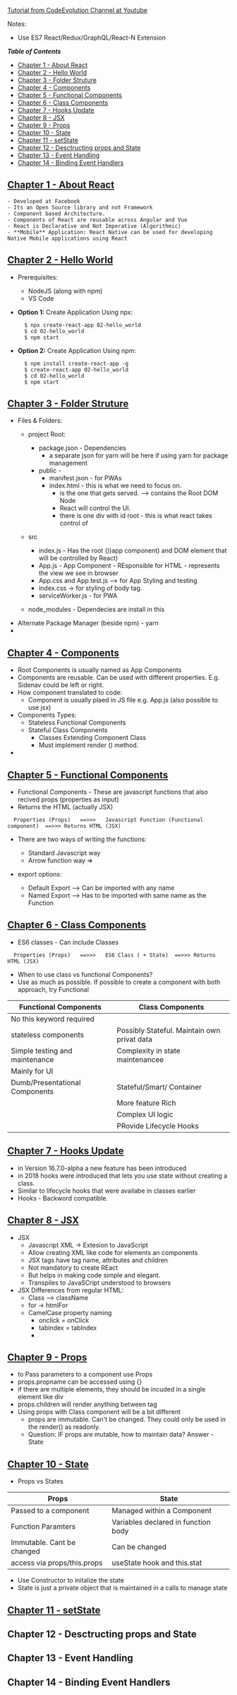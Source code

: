 [Tutorial from CodeEvolution Channel at Youtube](https://www.youtube.com/watch?v=QFaFIcGhPoM&ab_channel=Codevolution)

Notes: 
- Use ES7 React/Redux/GraphQL/React-N Extension


***Table of Contents***
- [Chapter 1 - About React](#chapter-1---about-react)
- [Chapter 2 - Hello World](#chapter-2---hello-world)
- [Chapter 3 - Folder Struture](#chapter-3---folder-struture)
- [Chapter 4 - Components](#chapter-4---components)
- [Chapter 5 - Functional Components](#chapter-5---functional-components)
- [Chapter 6 - Class Components ](#chapter-6---class-components-)
- [Chapter 7 - Hooks Update](#chapter-7---hooks-update)
- [Chapter 8 - JSX](#chapter-8---jsx)
- [Chapter 9 - Props](#chapter-9---props)
- [Chapter 10 - State](#chapter-10---state)
- [Chapter 11 - setState](#chapter-11---setstate)
- [Chapter 12 - Desctructing props and State](#chapter-12---desctructing-props-and-state)
- [Chapter 13 - Event Handling](#chapter-13---event-handling)
- [Chapter 14 - Binding Event Handlers](#chapter-14---binding-event-handlers)




## [Chapter 1 - About React](https://www.youtube.com/watch?v=QFaFIcGhPoM&)
    - Developed at Facebook
    - Its an Open Source library and not Framework 
    - Component based Architecture. 
    - Components of React are reusable across Angular and Vue
    - React is Declarative and Not Imperative (Algorithmic)
    - **Mobile** Application: React Native can be used for developing Native Mobile applications using React
   

## [Chapter 2 - Hello World](https://www.youtube.com/watch?v=9hb_0TZ_MVI)
- Prerequisites: 
  - NodeJS (along with npm)
  - VS Code 
  
- **Option 1:** Create Application Using npx:
    ```
      $ npx create-react-app 02-hello_world
      $ cd 02-hello_world
      $ npm start

    ```

- **Option 2:** Create Application Using npm:
    ```
      $ npm install create-react-app -g
      $ create-react-app 02-hello_world
      $ cd 02-hello_world
      $ npm start

    ``` 


## [Chapter 3 - Folder Struture](https://www.youtube.com/watch?v=9VIiLJL0H4Y)
- Files & Folders: 
  - project Root: 
    - package.json - Dependencies
      - a separate json for yarn will be here if using yarn for package management
    - public - 
      - manifest.json - for PWAs 
      - index.html - this is what we need to focus on.
        -  is the one that gets served. --> contains the Root DOM Node
        -  React will control the UI. 
        -  there is one div with id root - this is what react takes control of 
   -  src 
      -  index.js - Has the root ())app component) and DOM element that will be controlled by React)
      -  App.js - App Component - REsponsible for HTML - represents the view we see in browser
      -  App.css and App.test.js --> for App Styling and testing
      -  index.css -> for styling of body tag.
      -  serviceWorker.js - for PWA
   
  - node_modules - Dependecies are install in this 
- Alternate Package Manager (beside npm) - yarn
- 


## [Chapter 4 - Components](https://www.youtube.com/watch?v=Y2hgEGPzTZY)

- Root Components is usually named as App Components
- Components are reusable. Can be used with different properties. E.g. Sidenav could be left or right. 
- How component translated to code: 
  - Component is usually plaed in JS file e.g. App.js (also possible to use jsx)
- Components Types:
  - Stateless Functional Components 
  - Stateful Class Components 
    - Classes Extending Component Class
    - Must implement render () method. 
- 


## [Chapter 5 - Functional Components](https://www.youtube.com/watch?v=Cla1WwguArA) 

- Functional Components - These are javascript functions that also recived props (properties as input)
- Returns the HTML (actually JSX)

```
  Properties (Props)   ==>>>   Javascript Function (Functional component)  ==>>> Returns HTML (JSX)
```
  
- There are two ways of writing the functions:
  - Standard Javascript way
  - Arrow function way => 


- export options: 
  - Default Export --> Can be imported with any name 
  - Named Export --> Has to be imported with same name as the Function



## [Chapter 6 - Class Components ](https://www.youtube.com/watch?v=lnV34uLEzis)

- ES6 classes - Can include Classes

```
  Properties (Props)   ==>>>   ES6 Class ( + State)  ==>>> Returns HTML (JSX)
```

- When to use class vs functional Components? 
- Use as much as possible. If possible to create a component with both approach, try Functional

| Functional Components              | Class Components                 | 
| ---------------------------------- | -------------------------------- | 
| No this keyword required           |                                  |
| stateless components               | Possibly Stateful. Maintain own privat data                |
| Simple testing and maintenance     | Complexity in state maintenancee |
| Mainly for UI                      |                                  |
| Dumb/Presentational Components     | Stateful/Smart/ Container                                 |
|                                    | More feature Rich                |
|                                    | Complex UI logic                |
|                                    | PRovide Lifecycle Hooks                |




## [Chapter 7 - Hooks Update](https://www.youtube.com/watch?v=oecI26cWqzk)

- in Version 16.7.0-alpha a new feature has been introduced
- in 2018 hooks were introduced that lets you use state without creating a class. 
- Similar to lifecycle hooks that were availabe in classes earlier
- Hooks - Backword compatible. 


## [Chapter 8 - JSX](https://www.youtube.com/watch?v=7fPXI_MnBOY)

- JSX
  -  Javascript XML -> Extesion to JavaScript
  -  Allow creating XML like code for elements an components
  -  JSX tags have tag name, attributes and children 
  -  Not mandatory to create REact
  -  But helps in making code simple and elegant. 
  -  Transpiles to JavaSCript understood to browsers
-  JSX Differences from regular HTML:
   -  Class --> className
   -  for -> htmlFor
   -  CamelCase property naming 
      -  onclick = onClick
      -  tabindex = tabIndex 
      -  

## [Chapter 9 - Props](https://www.youtube.com/watch?v=m7OWXtbiXX8) 

- to Pass parameters to a component use Props 
- props.propname can be accessed using {} 
- if there are multiple elements, they should be incuded in a single element like div
- props.children will render anything between tag
- Using props with Class component will be a bit different
  - props are immutable. Can't be changed. They could only be used in the render() as readonly.
  - Question: IF props are mutable, how to maintain data? Answer - State


## [Chapter 10 - State](https://www.youtube.com/watch?v=4ORZ1GmjaMc)

- Props vs States

| Props                            | State                             |
| -------------------------------- |  -------------------------------- | 
| Passed to a component            | Managed within a Component        |
| Function Paramters               | Variables declared in function body|
| Immutable. Cant be changed       | Can be changed                    |
| access via props/this.props      | useState hook and this.stat       |

- Use Constructor to initalize the state
- State is just a private object that is maintained in a calls to manage state 


## [Chapter 11 - setState](https://www.youtube.com/watch?v=uirRaVjRsf4)





## Chapter 12 - Desctructing props and State 



## Chapter 13 - Event Handling 



## Chapter 14 - Binding Event Handlers



